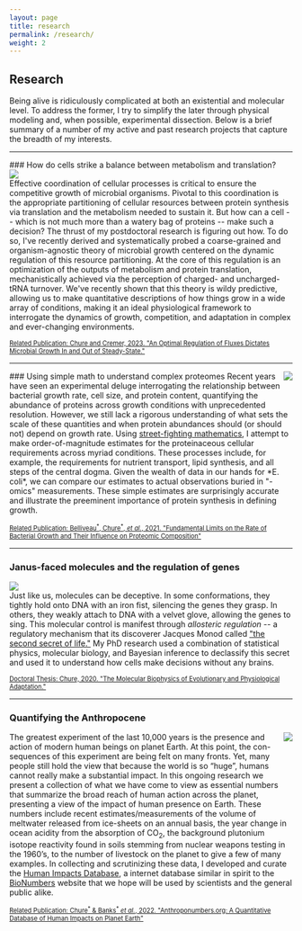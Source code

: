 ```yaml
---
layout: page
title: research
permalink: /research/
weight: 2
---
```


## Research

Being alive is ridiculously complicated at both an existential and molecular level. 
To address the former, I try to simplify the later through physical modeling and, when possible, experimental dissection. Below is a brief summary of a number of my active and past research projects that capture the 
breadth of my interests.

<hr/>
### How do cells strike a balance between metabolism and translation?
<div class="masonry">
  <div class="mItem">
    <img style="max-width: 350px;" src="{{site.baseurl}}/assets/images/scale.png"> 
</div>
</div>
Effective coordination of cellular processes is critical to ensure the competitive growth of microbial organisms. Pivotal to this coordination is the appropriate partitioning of cellular resources between protein synthesis via translation and the metabolism needed to sustain it. But how can a 
cell -- which is not much more than a watery bag of proteins -- make such a decision?
The thrust of my postdoctoral research is figuring out how. To do so, I've recently
derived and systematically probed  a coarse-grained and organism-agnostic theory of microbial growth centered on the dynamic regulation of this resource partitioning. At the core of this regulation is an optimization of 
the outputs of metabolism and protein translation, mechanistically achieved via the perception of charged- and uncharged-tRNA turnover. We've recently shown that this theory is wildy predictive,
allowing us to make quantitative descriptions of how things grow in a wide array 
of conditions, making it an ideal physiological framework to interrogate the 
dynamics of growth, competition, and adaptation in complex and ever-changing environments.

<a href=" https://doi.org/10.7554/eLife.84878" class="btn btn-outline-secondary"><span style="font-size: 0.8em;"> Related Publication: Chure and Cremer, 2023. "An Optimal Regulation of Fluxes Dictates Microbial Growth In and Out of Steady-State."</span> </a>

<hr/>
### Using simple math to understand complex proteomes

<div class="masonry" style="float: right;">
  <div class="mItem">
    <img style="max-width:350px;margin-left: 1em;" src="{{site.baseurl}}/assets/images/bug_guts.png"> 
</div>
</div>
Recent years have seen an experimental deluge interrogating the relationship between bacterial growth rate, cell size, and protein content, quantifying the abundance of proteins across growth conditions with unprecedented resolution. However, we still lack a rigorous understanding of what sets the scale of these quantities and when protein abundances should (or should not) depend on growth rate. Using <a href="https://mitpress.mit.edu/books/street-fighting-mathematics">street-fighting mathematics</a>, I attempt to make order-of-magnitude estimates for the proteinaceous cellular requirements across myriad 
conditions. These processes include, for example, the requirements for nutrient transport, lipid synthesis, and all steps of the central dogma.  Given the wealth of data in our hands for *E. coli*, we can compare our estimates to actual observations buried in "-omics" measurements. These  simple estimates are 
surprisingly accurate and illustrate the preeminent importance of protein synthesis in 
defining growth. 

<a href="https://doi.org/10.1016/j.cels.2021.06.002" class="btn btn-outline-secondary"><span style="font-size: 0.8em;"> Related Publication: Belliveau<sup>\*</sup>, Chure<sup>\*</sup>, *et al.*, 2021. "Fundamental Limits on the Rate of Bacterial Growth and Their Influence on Proteomic Composition"</span> </a>

<hr/>

### Janus-faced molecules and the regulation of genes
<div class="masonry" >
  <div class="mItem">
    <img style="max-height:215px;" src="{{site.baseurl}}/assets/images/janus_face.png"> 
</div>
</div>
Just like us, molecules can be deceptive. In some conformations, they tightly hold
onto DNA with an iron fist, silencing the genes they grasp. In others, they weakly
attach to DNA with a velvet glove, allowing the genes to sing.  This molecular 
control is manifest through <i>allosteric regulation</i> -- a regulatory mechanism
that its discoverer Jacques Monod called <a href="https://academic.oup.com/gbe/article/doi/10.1093/gbe/evr024/579264">"the second secret of life."</a> My PhD
research used a combination of statistical physics, molecular biology, and Bayesian 
inference to declassify this secret and used it to understand how cells make decisions
without any brains. 

<a href="https://thesis.library.caltech.edu/13767/" class="btn btn-outline-secondary"><span style="font-size: 0.8em;"> Doctoral Thesis: Chure, 2020. "The Molecular Biophysics of Evolutionary and Physiological Adaptation."</span> </a>

<hr/>

### Quantifying the Anthropocene 
<div class="masonry" style="float: right;">
  <div class="mItem">
    <img style="max-width:400px;margin-left: 1em;" src="{{site.baseurl}}/assets/images/melting_planet.png"> 
</div>
</div>
The greatest experiment of the last 10,000 years is the presence and action of modern human beings on planet Earth. At this point, the con- sequences of this experiment are being felt on many fronts. Yet, many people still hold the view that because the world is so “huge”, humans cannot really make a substantial impact. In this ongoing research we present a collection of what we have come to view as essential numbers that summarize the broad reach of human action across the planet, presenting a view of the impact of human presence on Earth. These numbers include recent estimates/measurements of the volume of meltwater released from ice-sheets on an annual basis, the year change in ocean acidity from the absorption of CO<sub>2</sub>, the background plutonium isotope reactivity found in soils stemming from nuclear weapons testing in the 1960’s, to the number of livestock on the planet to give a few of many examples. In collecting and scrutinizing these data, 
I developed and curate the <a href="https://anthroponumbers.org">Human Impacts Database</a>, a internet database similar in spirit to the <a href="https://bionumbers.hms.harvard.edu">BioNumbers</a> website that we hope will be used by scientists and the general public alike. 

<a href="https://doi.org/10.1016/j.patter.2022.100552" class="btn btn-outline-secondary"><span style="font-size: 0.8em;"> Related Publication: Chure<sup>\*</sup> & Banks<sup>\*</sup> *et al.*, 2022. "Anthroponumbers.org: A Quantitative Database of Human Impacts on Planet Earth"</span> </a>

